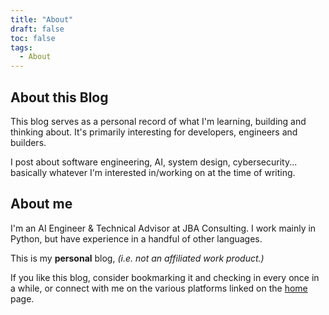 ```yaml
---
title: "About"
draft: false
toc: false
tags:
  - About
---
```

## About this Blog

This blog serves as a personal record of what I'm learning, building and thinking about. It's primarily interesting for developers, engineers and builders.

I post about software engineering, AI, system design, cybersecurity... basically whatever I'm interested in/working on at the time of writing.

## About me

I'm an AI Engineer & Technical Advisor at JBA Consulting. I work mainly in Python, but have experience in a handful of other languages.

This is my **personal** blog, *(i.e. not an affiliated work product.)*

If you like this blog, consider bookmarking it and checking in every once in a while, or connect with me on the various platforms linked on the [home](/) page.